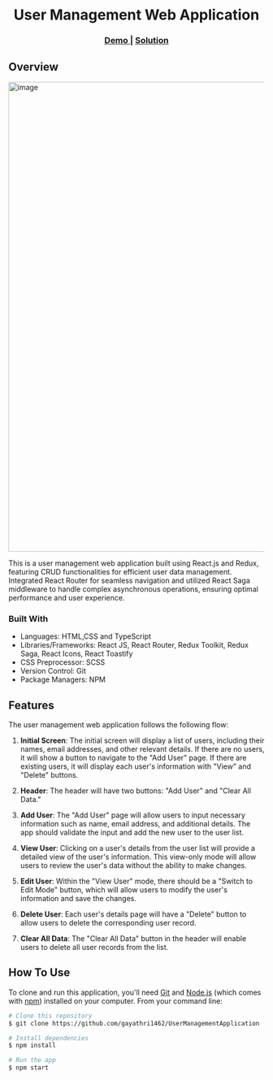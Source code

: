 <h1 align="center">User Management Web Application</h1>
<div align="center">
  <h3>
    <a href="https://2x7tt5.csb.app/" target="_blank" rel=“noreferrer”>
      Demo
    </a>
    <span> | </span>
    <a href="https://github.com/gayathri1462/UserManagementApplication" target="_blank" rel=“noreferrer”>
      Solution
    </a>
  </h3>
</div>

<!-- OVERVIEW -->

## Overview
<img width="925" alt="image" src="https://github.com/gayathri1462/UserManagementApplication/assets/42805318/cd88e324-87d8-41d2-a347-168dfc838e8d">

<p> This is a user management web application built using React.js and Redux, featuring CRUD functionalities for efficient user data management. Integrated React Router for seamless navigation and utilized React Saga middleware to handle complex asynchronous operations, ensuring optimal performance and user experience.</p>

### Built With
- Languages: HTML,CSS and TypeScript
- Libraries/Frameworks: React JS, React Router, Redux Toolkit, Redux Saga, React Icons, React Toastify
- CSS Preprocessor: SCSS
- Version Control: Git 
- Package Managers: NPM

## Features

The user management web application follows the following flow:

1. **Initial Screen**: The initial screen will display a list of users, including their names, email addresses, and other relevant details. If there are no users, it will show a button to navigate to the "Add User" page. If there are existing users, it will display each user's information with "View" and "Delete" buttons.

2. **Header**: The header will have two buttons: "Add User" and "Clear All Data."

3. **Add User**: The "Add User" page will allow users to input necessary information such as name, email address, and additional details. The app should validate the input and add the new user to the user list.

4. **View User**: Clicking on a user's details from the user list will provide a detailed view of the user's information. This view-only mode will allow users to review the user's data without the ability to make changes.

5. **Edit User**: Within the "View User" mode, there should be a "Switch to Edit Mode" button, which will allow users to modify the user's information and save the changes.

6. **Delete User**: Each user's details page will have a "Delete" button to allow users to delete the corresponding user record.

7. **Clear All Data**: The "Clear All Data" button in the header will enable users to delete all user records from the list.


## How To Use
To clone and run this application, you'll need [Git](https://git-scm.com) and [Node.js](https://nodejs.org/en/download/) (which comes with [npm](http://npmjs.com)) installed on your computer. From your command line:

```bash
# Clone this repository
$ git clone https://github.com/gayathri1462/UserManagementApplication

# Install dependencies
$ npm install

# Run the app
$ npm start
```

